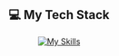 <div align="center">
  
  ## 💻 My Tech Stack
  
  [![My Skills](https://skillicons.dev/icons?i=ts,react,graphql,nextjs,nodejs,vite,aws,githubactions,kubernetes)](https://skillicons.dev)

</div>

<!--
**jacobusa/jacobusa** is a ✨ _special_ ✨ repository because its `README.md` (this file) appears on your GitHub profile.

Here are some ideas to get you started:

- 🔭 I’m currently working on ...
- 🌱 I’m currently learning ...
- 👯 I’m looking to collaborate on ...
- 🤔 I’m looking for help with ...
- 💬 Ask me about ...
- 📫 How to reach me: ...
- 😄 Pronouns: ...
- ⚡ Fun fact: ...
-->
